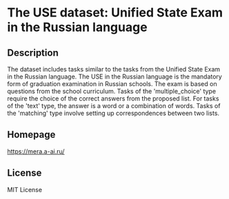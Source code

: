 # The USE dataset: Unified State Exam in the Russian language

## Description

The dataset includes tasks similar to the tasks from the Unified
State Exam in the Russian language. The USE in the Russian language is the mandatory
form of graduation examination in Russian schools. The exam is based on questions
from the school curriculum. Tasks of the 'multiple_choice' type require the choice
of the correct answers from the proposed list. For tasks of the 'text' type, the answer
is a word or a combination of words. Tasks of the 'matching' type involve setting up
correspondences between two lists.

## Homepage

https://mera.a-ai.ru/

## License

MIT License
